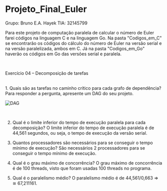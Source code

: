 # Projeto_Final_Euler


Grupo: Bruno E.A. Hayek TIA: 32145799
<br>

  Para este projeto de computação paralela de calcular o número de Euler farei códigos na linguagem C e na linguagem Go. Na pasta "Codigos_em_C" se encontrarão os códigos do cálculo do número de Euler na versão serial e na versão paralelizada, ambos em C. Já na pasta "Codigos_em_Go" haverão os códigos em Go das versões serial e paralela.

<br>

Exercício 04 – Decomposição de tarefas

<br>
1. Quais são as tarefas no caminho crítico para cada grafo de dependência? Para responder a pergunta, apresente um DAG do seu projeto.
<br>

![DAG](https://github.com/BrunoEAH/Projeto_Final_Euler/assets/111454984/424b87fd-6705-42b2-b1fb-a3f6fd70da7e)

<br>

2. Qual é o limite inferior do tempo de execução paralela para cada decomposição?
  O limite inferior do tempo de execução paralela é de 44,561 segundos, ou seja, o tempo de execução da versão serial. 


3. Quantos processadores são necessários para se conseguir o tempo mínimo de execução?
  São necessários 2 processadores para se conseguir o tempo mínimo de execução.
  
4. Qual é o grau máximo de concorrência?
  O grau máximo de concorrência é de 100 threads, visto que foram usadas 100 threads no programa.
  
5. Qual é o paralelismo médio?
  O paralelismo médio é de 44,561/0,663 => ≅ 67,211161.

